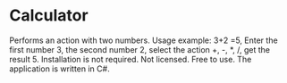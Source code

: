 # Сalculator
Performs an action with two numbers.
Usage example: 3+2 =5, Enter the first number 3, the second number 2, select the action +, -, *, /, get the result 5.
Installation is not required.
Not licensed. Free to use.
The application is written in C#.
